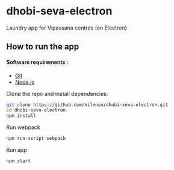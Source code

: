 # dhobi-seva-electron
Laundry app for Vipassana centres (on Electron)

## How to run the app

#### Software requirements :

- [Git](https://git-scm.com/)
- [Node.js](https://nodejs.org/en/)

Clone the repo  and install dependencies:

```bash
git clone https://github.com/nilenso/dhobi-seva-electron.git
cd dhobi-seva-electron
npm install
```
Run webpack 

```bash
npm run-script webpack
```

Run app

```bash
npm start
```
